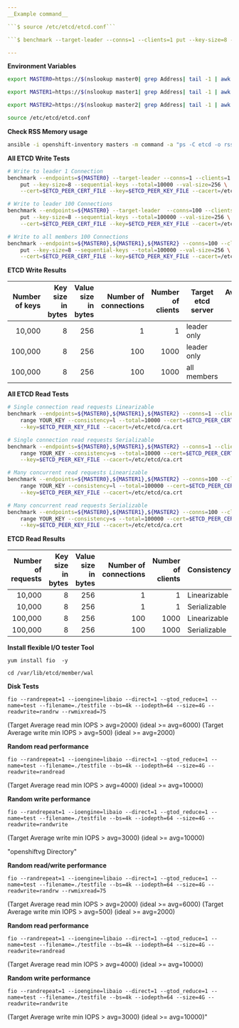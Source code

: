 ```yaml
---
__Example command__  

```$ source /etc/etcd/etcd.conf```

```$ benchmark --target-leader --conns=1 --clients=1 put --key-size=8 --sequential-keys --total=10000 --val-size=25 --cert=$ETCD_PEER_CERT_FILE --key=$ETCD_PEER_KEY_FILE --cacert=/etc/etcd/ca.crt --endpoints=$ETCD_LISTEN_CLIENT_URLS```

---
```


__Environment Variables__  

```sh
export MASTER0=https://$(nslookup master0| grep Address| tail -1 | awk '{print $2}'):2379

export MASTER1=https://$(nslookup master1| grep Address| tail -1 | awk '{print $2}'):2379

export MASTER2=https://$(nslookup master2| grep Address| tail -1 | awk '{print $2}'):2379

source /etc/etcd/etcd.conf
```

__Check RSS Memory usage__

```sh
ansible -i openshift-inventory masters -m command -a "ps -C etcd -o rss="
```

__All ETCD Write Tests__

```sh
# Write to leader 1 Connection
benchmark --endpoints=${MASTER0} --target-leader --conns=1 --clients=1 \
    put --key-size=8 --sequential-keys --total=10000 --val-size=256 \
    --cert=$ETCD_PEER_CERT_FILE --key=$ETCD_PEER_KEY_FILE --cacert=/etc/etcd/ca.crt

# Write to leader 100 Connections
benchmark --endpoints=${MASTER0} --target-leader  --conns=100 --clients=1000 \
    put --key-size=8 --sequential-keys --total=100000 --val-size=256 \
    --cert=$ETCD_PEER_CERT_FILE --key=$ETCD_PEER_KEY_FILE --cacert=/etc/etcd/ca.crt

# Write to all members 100 Connections
benchmark --endpoints=${MASTER0},${MASTER1},${MASTER2} --conns=100 --clients=1000 \
    put --key-size=8 --sequential-keys --total=100000 --val-size=256 \
    --cert=$ETCD_PEER_CERT_FILE --key=$ETCD_PEER_KEY_FILE --cacert=/etc/etcd/ca.crt
```

__ETCD Write Results__

| Number of keys | Key size in bytes | Value size in bytes | Number of connections | Number of clients | Target etcd server | Average write QPS | Average latency per request | Average server RSS |
|---------------:|------------------:|--------------------:|----------------------:|------------------:|--------------------|------------------:|----------------------------:|-------------------:|
| 10,000 | 8 | 256 | 1 | 1 | leader only | 161 | 0.0062s | 219MB |
| 100,000 | 8 | 256 | 100 | 1000 | leader only | 5112| 0.1942s |  387MB |
| 100,000 | 8 | 256 | 100 | 1000 | all members |  5692 | 0.1738s |  468MB |

__All ETCD Read Tests__

```sh
# Single connection read requests Linearizable
benchmark --endpoints=${MASTER0},${MASTER1},${MASTER2} --conns=1 --clients=1 \
    range YOUR_KEY --consistency=l --total=10000 --cert=$ETCD_PEER_CERT_FILE \
    --key=$ETCD_PEER_KEY_FILE --cacert=/etc/etcd/ca.crt

# Single connection read requests Serializable
benchmark --endpoints=${MASTER0},${MASTER1},${MASTER2} --conns=1 --clients=1 \
    range YOUR_KEY --consistency=s --total=10000 --cert=$ETCD_PEER_CERT_FILE \
    --key=$ETCD_PEER_KEY_FILE --cacert=/etc/etcd/ca.crt

# Many concurrent read requests Linearizable
benchmark --endpoints=${MASTER0},${MASTER1},${MASTER2} --conns=100 --clients=1000 \
    range YOUR_KEY --consistency=l --total=100000 --cert=$ETCD_PEER_CERT_FILE \
    --key=$ETCD_PEER_KEY_FILE --cacert=/etc/etcd/ca.crt

# Many concurrent read requests Serializable
benchmark --endpoints=${MASTER0},${MASTER1},${MASTER2} --conns=100 --clients=1000 \
    range YOUR_KEY --consistency=s --total=100000 --cert=$ETCD_PEER_CERT_FILE \
    --key=$ETCD_PEER_KEY_FILE --cacert=/etc/etcd/ca.crt
```

__ETCD Read Results__

| Number of requests | Key size in bytes | Value size in bytes | Number of connections | Number of clients | Consistency | Average read QPS | Average latency per request |
|-------------------:|------------------:|--------------------:|----------------------:|------------------:|-------------|-----------------:|----------------------------:|
| 10,000 | 8 | 256 | 1 | 1 | Linearizable | 640 | 0.0016s |
| 10,000 | 8 | 256 | 1 | 1 | Serializable | 1900 | 0.0005s |
| 100,000 | 8 | 256 | 100 | 1000 | Linearizable | 14349 | 0.0663s |
| 100,000 | 8 | 256 | 100 | 1000 | Serializable | 18394 | 0.0495s |

__Install flexible I/O tester Tool__

```yum install fio  -y```

```cd /var/lib/etcd/member/wal```

__Disk Tests__

```fio --randrepeat=1 --ioengine=libaio --direct=1 --gtod_reduce=1 --name=test --filename=./testfile --bs=4k --iodepth=64 --size=4G --readwrite=randrw --rwmixread=75```

(Target Average read min IOPS > avg=2000) (ideal >= avg=6000)
(Target Average write min IOPS > avg=500) (ideal >= avg=2000)

__Random read performance__

```fio --randrepeat=1 --ioengine=libaio --direct=1 --gtod_reduce=1 --name=test --filename=./testfile --bs=4k --iodepth=64 --size=4G --readwrite=randread```

(Target Average read min IOPS > avg=4000) (ideal >= avg=10000)

__Random write performance__

```fio --randrepeat=1 --ioengine=libaio --direct=1 --gtod_reduce=1 --name=test --filename=./testfile --bs=4k --iodepth=64 --size=4G --readwrite=randwrite```

(Target Average write min IOPS > avg=3000) (ideal >= avg=10000)

"openshiftvg Directory"

__Random read/write performance__

```fio --randrepeat=1 --ioengine=libaio --direct=1 --gtod_reduce=1 --name=test --filename=./testfile --bs=4k --iodepth=64 --size=4G --readwrite=randrw --rwmixread=75```

(Target Average read min IOPS > avg=2000) (ideal >= avg=6000)
(Target Average write min IOPS > avg=500) (ideal >= avg=2000)

__Random read performance__

```fio --randrepeat=1 --ioengine=libaio --direct=1 --gtod_reduce=1 --name=test --filename=./testfile --bs=4k --iodepth=64 --size=4G --readwrite=randread```

(Target Average read min IOPS > avg=4000) (ideal >= avg=10000)

__Random write performance__

```fio --randrepeat=1 --ioengine=libaio --direct=1 --gtod_reduce=1 --name=test --filename=./testfile --bs=4k --iodepth=64 --size=4G --readwrite=randwrite```

(Target Average write min IOPS > avg=3000) (ideal >= avg=10000)"

